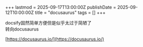 +++
lastmod = 2025-09-17T13:00:00Z
publishDate = 2025-09-12T10:00:00Z
title = "docusaurus"
tags = []
+++

docsify固然简单方便但是似乎太过于简陋了  
转向docusaurus  

[https://docusaurus.io/](https://docusaurus.io/)
